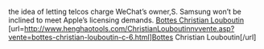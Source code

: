 the idea of letting telcos charge WeChat’s owner,S. Samsung won’t be inclined to meet Apple’s licensing demands.
 <a href="http://www.henghaotools.com/ChristianLouboutinnvvente.asp?vente=bottes-christian-louboutin-c-6.html" >Bottes Christian Louboutin</a>
[url=http://www.henghaotools.com/ChristianLouboutinnvvente.asp?vente=bottes-christian-louboutin-c-6.html]Bottes Christian Louboutin[/url]